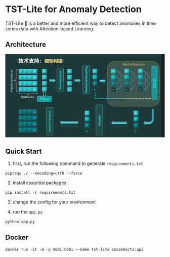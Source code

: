 # TST-Lite for Anomaly Detection


TST-Lite 🚀 is a better and more efficient way to detect anomalies in time series data with Attention-based Learning.


## Architecture

![Architecture of TST-Lite.png](asset/img.png)

## Quick Start

1. first, run the following command to generate `requirements.txt`
```shell
pipreqs ./ --encoding=utf8 --force
```


2. install essential packages
```shell
pip install -r requirements.txt
```

3. change the config for your environment

4. run the `app.py`
```shell
python app.py
```

## Docker
```shell
docker run -it -d -p 5001:5001 --name tst-lite cocoshe/ts:api
```


